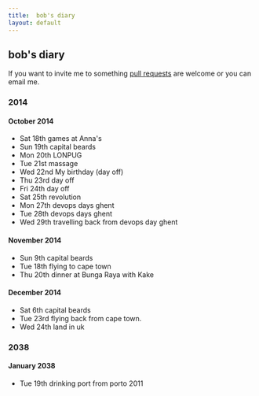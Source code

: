 ```yaml
---
title:  bob's diary
layout: default
---
```

## bob's diary ##

If you want to invite me to something [pull requests](https://github.com/rjw1/randomness.org.uk/blob/master/diary/index.md)
are welcome or you can email me.

### 2014 ###

#### October 2014 ####

* Sat 18th games at Anna's
* Sun 19th capital beards
* Mon 20th LONPUG
* Tue 21st massage
* Wed 22nd My birthday (day off)
* Thu 23rd day off
* Fri 24th day off
* Sat 25th revolution
* Mon 27th devops days ghent
* Tue 28th devops days ghent
* Wed 29th travelling back from devops day ghent

#### November 2014 ####

* Sun 9th capital beards
* Tue 18th flying to cape town
* Thu 20th dinner at Bunga Raya with Kake

#### December 2014 ####

* Sat 6th capital beards
* Tue 23rd flying back from cape town.
* Wed 24th land in uk


### 2038 ###

#### January 2038 ####

* Tue 19th drinking port from porto 2011

